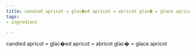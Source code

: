 ```yaml
---
title: candied apricot = glac�ed apricot = abricot glac� = glace apricot
tags:
- ingredient

---
```

candied apricot = glac�ed apricot = abricot glac� = glace apricot
